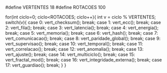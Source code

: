 #define VERTENTES 18
#define ROTACOES 100

for(int ciclo=0; ciclo<ROTACOES; ciclo++){
    int v = ciclo % VERTENTES;
    switch(v){
        case 0: vert_checksum(); break;
        case 1: vert_ecc(); break;
        case 2: vert_fila(); break;
        case 3: vert_latencia(); break;
        case 4: vert_energia(); break;
        case 5: vert_memoria(); break;
        case 6: vert_hash(); break;
        case 7: vert_comunicacao(); break;
        case 8: vert_paridade_global(); break;
        case 9: vert_supervisao(); break;
        case 10: vert_temporal(); break;
        case 11: vert_correlacao(); break;
        case 12: vert_anomalia(); break;
        case 13: vert_ajuste(); break;
        case 14: vert_multiciclo(); break;
        case 15: vert_fractal_mod(); break;
        case 16: vert_integridade_externa(); break;
        case 17: vert_guardiao(); break;
    }
}
